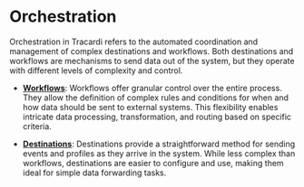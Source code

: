 # Orchestration

Orchestration in Tracardi refers to the automated coordination and management of complex destinations and workflows.
Both destinations and workflows are mechanisms to send data out of the system, but they operate with different levels of
complexity and control.

- **[Workflows](../components/workflow.md)**:
  Workflows offer granular control over the entire process. They allow the definition of complex rules and conditions
  for when and how data should be sent to external systems. This flexibility enables intricate data processing,
  transformation, and routing based on specific criteria.

- **[Destinations](../components/destination.md)**:
  Destinations provide a straightforward method for sending events and profiles as they arrive in the system. While less
  complex than workflows, destinations are easier to configure and use, making them ideal for simple data forwarding
  tasks.

